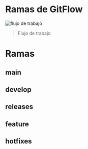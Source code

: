 # Ramas de GitFlow
![flujo de trabajo](https://github.com/user-attachments/assets/5f4428e9-4b57-4594-9539-5751689ee619)
> Flujo de trabajo

# Ramas
## main
## develop
## releases
## feature
## hotfixes 
